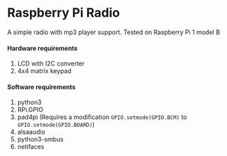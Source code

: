 # Raspberry Pi Radio

A simple radio with mp3 player support. Tested on Raspberry Pi 1 model B

#### Hardware requirements
  1. LCD with I2C converter
  2. 4x4 matrix keypad

#### Software requirements
  1. python3
  2. RPi.GPIO
  3. pad4pi (Requires a modification `GPIO.setmode(GPIO.BCM)` to `GPIO.setmode(GPIO.BOARD)`)
  4. alsaaudio
  5. python3-smbus
  6. netifaces
  
